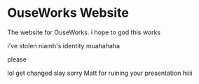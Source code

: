 # OuseWorks Website

The website for OuseWorks.
i hope to god this works

i've stolen niamh's identity muahahaha

please

lol get changed
slay
sorry Matt for ruining your presentation
hiiii